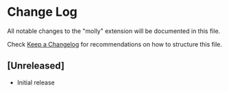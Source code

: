 # Change Log

All notable changes to the "molly" extension will be documented in this file.

Check [Keep a Changelog](http://keepachangelog.com/) for recommendations on how to structure this file.

## [Unreleased]

- Initial release
